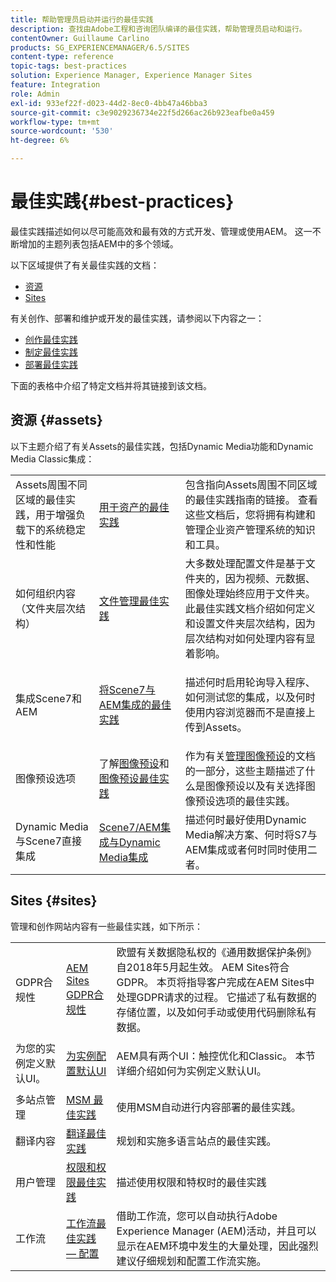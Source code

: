 ```yaml
---
title: 帮助管理员启动并运行的最佳实践
description: 查找由Adobe工程和咨询团队编译的最佳实践，帮助管理员启动和运行。
contentOwner: Guillaume Carlino
products: SG_EXPERIENCEMANAGER/6.5/SITES
content-type: reference
topic-tags: best-practices
solution: Experience Manager, Experience Manager Sites
feature: Integration
role: Admin
exl-id: 933ef22f-d023-44d2-8ec0-4bb47a46bba3
source-git-commit: c3e9029236734e22f5d266ac26b923eafbe0a459
workflow-type: tm+mt
source-wordcount: '530'
ht-degree: 6%

---
```


# 最佳实践{#best-practices}

最佳实践描述如何以尽可能高效和最有效的方式开发、管理或使用AEM。 这一不断增加的主题列表包括AEM中的多个领域。

以下区域提供了有关最佳实践的文档：

* [资源](#assets)
* [Sites](#sites)

有关创作、部署和维护或开发的最佳实践，请参阅以下内容之一：

* [创作最佳实践](/help/sites-authoring/best-practices.md)
* [制定最佳实践](/help/sites-developing/best-practices.md)
* [部署最佳实践](/help/sites-deploying/best-practices.md)

下面的表格中介绍了特定文档并将其链接到该文档。

## 资源 {#assets}

以下主题介绍了有关Assets的最佳实践，包括Dynamic Media功能和Dynamic Media Classic集成：

<table>
 <tbody>
  <tr>
   <td>Assets周围不同区域的最佳实践，用于增强负载下的系统稳定性和性能</td>
   <td><a href="/help/assets/best-practices-for-assets.md">用于资产的最佳实践</a></td>
   <td>包含指向Assets周围不同区域的最佳实践指南的链接。 查看这些文档后，您将拥有构建和管理企业资产管理系统的知识和工具。</td>
  </tr>
  <tr>
   <td>如何组织内容（文件夹层次结构）</td>
   <td><a href="/help/assets/organize-assets.md">文件管理最佳实践</a></td>
   <td>大多数处理配置文件是基于文件夹的，因为视频、元数据、图像处理始终应用于文件夹。 此最佳实践文档介绍如何定义和设置文件夹层次结构，因为层次结构对如何处理内容有显着影响。 </td>
  </tr>
  <tr>
   <td>集成Scene7和AEM</td>
   <td><a href="/help/sites-administering/scene7.md#best-practices-for-integrating-scene-with-aem">将Scene7与AEM集成的最佳实践</a></td>
   <td><p>描述何时启用轮询导入程序、如何测试您的集成，以及何时使用内容浏览器而不是直接上传到Assets。</p> </td>
  </tr>
  <tr>
   <td>图像预设选项</td>
   <td>了解<a href="/help/assets/managing-image-presets.md#understanding-image-presets">图像预设</a>和<a href="/help/assets/managing-image-presets.md#image-preset-options">图像预设最佳实践</a></td>
   <td>作为有关<a href="/help/assets/managing-image-presets.md">管理图像预设</a>的文档的一部分，这些主题描述了什么是图像预设以及有关选择图像预设选项的最佳实践。</td>
  </tr>
  <tr>
   <td>Dynamic Media与Scene7直接集成</td>
   <td><a href="/help/sites-administering/scene7.md#aem-scene-integration-versus-dynamic-media">Scene7/AEM集成与Dynamic Media集成</a></td>
   <td>描述何时最好使用Dynamic Media解决方案、何时将S7与AEM集成或者何时同时使用二者。</td>
  </tr>
 </tbody>
</table>

## Sites {#sites}

管理和创作网站内容有一些最佳实践，如下所示：

<table>
 <tbody>
  <tr>
   <td>GDPR合规性</td>
   <td><a href="/help/sites-administering/gdpr-compliance-sites.md">AEM Sites GDPR合规性</a></td>
   <td>欧盟有关数据隐私权的《通用数据保护条例》自2018年5月起生效。 AEM Sites符合GDPR。 本页将指导客户完成在AEM Sites中处理GDPR请求的过程。 它描述了私有数据的存储位置，以及如何手动或使用代码删除私有数据。</td>
  </tr>
  <tr>
   <td>为您的实例定义默认UI。</td>
   <td><p><a href="/help/sites-authoring/select-ui.md#configuring-the-default-ui-for-your-instance">为实例配置默认UI</a></p> </td>
   <td>AEM具有两个UI：触控优化和Classic。 本节详细介绍如何为实例定义默认UI。</td>
  </tr>
  <tr>
   <td>多站点管理</td>
   <td><a href="/help/sites-administering/msm-best-practices.md">MSM 最佳实践</a></td>
   <td>使用MSM自动进行内容部署的最佳实践。 </td>
  </tr>
  <tr>
   <td>翻译内容</td>
   <td><a href="/help/sites-administering/tc-bp.md">翻译最佳实践</a></td>
   <td>规划和实施多语言站点的最佳实践。</td>
  </tr>
  <tr>
   <td>用户管理</td>
   <td><a href="/help/sites-administering/security.md#best-practices">权限和权限最佳实践</a></td>
   <td>描述使用权限和特权时的最佳实践 </td>
  </tr>
  <tr>
   <td>工作流</td>
   <td><a href="/help/sites-developing/workflows-best-practices.md#configuration">工作流最佳实践 — 配置</a></td>
   <td>借助工作流，您可以自动执行Adobe Experience Manager (AEM)活动，并且可以显示在AEM环境中发生的大量处理，因此强烈建议仔细规划和配置工作流实施。</td>
  </tr>
 </tbody>
</table>
